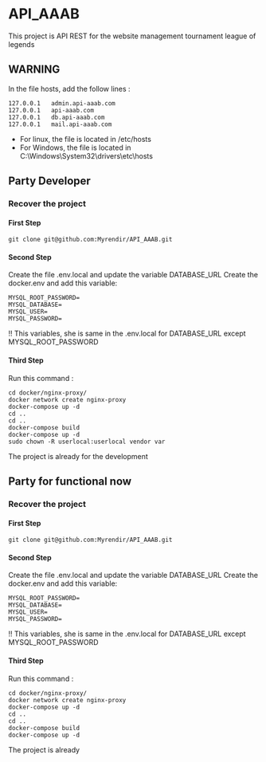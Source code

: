 # API_AAAB

This project is API REST for the website management tournament league of legends

## WARNING
In the file hosts, add the follow lines :
```
127.0.0.1	admin.api-aaab.com
127.0.0.1	api-aaab.com
127.0.0.1   db.api-aaab.com
127.0.0.1	mail.api-aaab.com
```
* For linux, the file is located in /etc/hosts
* For Windows, the file is located in C:\Windows\System32\drivers\etc\hosts

## Party Developer

### Recover the project

#### First Step
```
git clone git@github.com:Myrendir/API_AAAB.git
```

#### Second Step
Create the file .env.local and update the variable DATABASE_URL
Create the docker.env and add this variable:
```
MYSQL_ROOT_PASSWORD=
MYSQL_DATABASE=
MYSQL_USER=
MYSQL_PASSWORD=
```
!! This variables, she is same in the .env.local for DATABASE_URL except MYSQL_ROOT_PASSWORD

#### Third Step
Run this command : 
```
cd docker/nginx-proxy/
docker network create nginx-proxy
docker-compose up -d
cd ..
cd ..
docker-compose build
docker-compose up -d
sudo chown -R userlocal:userlocal vendor var
```

The project is already for the development

## Party for functional now

### Recover the project

#### First Step
```
git clone git@github.com:Myrendir/API_AAAB.git
```

#### Second Step
Create the file .env.local and update the variable DATABASE_URL
Create the docker.env and add this variable:
```
MYSQL_ROOT_PASSWORD=
MYSQL_DATABASE=
MYSQL_USER=
MYSQL_PASSWORD=
```
!! This variables, she is same in the .env.local for DATABASE_URL except MYSQL_ROOT_PASSWORD

#### Third Step
Run this command : 
```
cd docker/nginx-proxy/
docker network create nginx-proxy
docker-compose up -d
cd ..
cd ..
docker-compose build
docker-compose up -d
```

The project is already